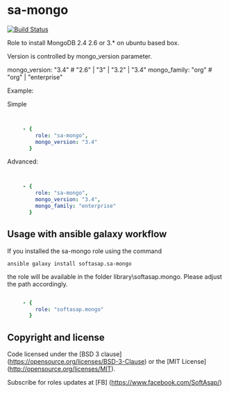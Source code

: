 sa-mongo
========

[![Build Status](https://travis-ci.org/softasap/sa-mongo.svg?branch=master)](https://travis-ci.org/softasap/sa-mongo)


Role to install MongoDB 2.4 2.6 or 3.* on ubuntu based box.

Version is controlled by  mongo_version parameter.

mongo_version: "3.4"  #  "2.6" | "3" | "3.2" | "3.4"
mongo_family: "org" # "org" | "enterprise"


Example:

Simple

```YAML


     - {
         role: "sa-mongo",
         mongo_version: "3.4"
       }

```

Advanced:

```YAML


     - {
         role: "sa-mongo",
         mongo_version: "3.4",
         mongo_family: "enterprise"
       }

```




Usage with ansible galaxy workflow
----------------------------------

If you installed the sa-mongo role using the command


`
   ansible galaxy install softasap.sa-mongo
`

the role will be available in the folder library\softasap.mongo.
Please adjust the path accordingly.

```YAML

     - {
         role: "softasap.mongo"
       }

```


Copyright and license
---------------------

Code licensed under the [BSD 3 clause] (https://opensource.org/licenses/BSD-3-Clause) or the [MIT License] (http://opensource.org/licenses/MIT).

Subscribe for roles updates at [FB] (https://www.facebook.com/SoftAsap/)


